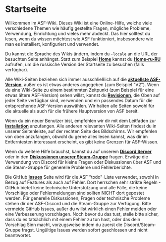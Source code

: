# Startseite

Willkommen im ASF-Wiki. Dieses Wiki ist eine Online-Hilfe, welche viele verschiedene Themen wie häufig gestellte Fragen, mögliche Probleme, Verwendung, Einrichtung und vieles mehr abdeckt. Das hier solltest du lesen, wenn du wissen möchtest wie ASF funktioniert, insbesondere wie man es installiert, konfiguriert und verwendet.

Du kannst die Sprache des Wikis ändern, indem du `-locale` an die URL der besuchten Seite anhängst. Statt zum Beispiel **[Home](https://github.com/JustArchiNET/ArchiSteamFarm/wiki/Home)** kannst du **[Home-ru-RU](https://github.com/JustArchiNET/ArchiSteamFarm/wiki/Home-ru-RU)** aufrufen, um die russische Version der Startseite zu besuchen (falls verfügbar).

Alle Wiki-Seiten beziehen sich immer ausschließlich auf die **[aktuellste ASF-Version](https://github.com/JustArchiNET/ArchiSteamFarm/releases)**, außer es ist etwas anderes angegeben (zum Beispiel "V2"). Wenn du eine Wiki-Seite zu einem bestimmten Zeitpunkt (zum Beispiel für eine etwas ältere ASF-Version) sehen willst, kannst du **[Revisionen](https://github.com/JustArchiNET/ArchiSteamFarm/wiki/_history)**, die Oben auf jeder Seite verfügbar sind, verwenden und ein passendes Datum für die entsprechende ASF-Version auswählen. Wir halten alle Seiten sowohl für die aktuelle als auch für die frühere Hauptversion von ASF bereit.

Wenn du ein neuer Benutzer bist, empfehlen wir dir mit dem Leitfaden zur **[Installation](https://github.com/JustArchiNET/ArchiSteamFarm/wiki/Setting-up-de-DE)** anzufangen. Alle anderen relevanten Wiki-Seiten findest du in unserer Seitenleiste, auf der rechten Seite des Bildschirms. Wir empfehlen von oben anzufangen, obwohl du gerne alles lesen kannst, was dir im Entferntesten interessant erscheint, es gibt keine Grenzen für ASF-Wissen.

Wenn du weitere Hilfe brauchst, kannst du auf unserem **[Discord Server](https://discord.gg/hSQgt8j)** oder in den **[Diskussionen unserer Steam-Gruppe](https://steamcommunity.com/groups/archiasf/discussions/1)** fragen. Erwäge die Verwendung von Discord für kleine Fragen oder Diskussionen über ASF und die Steam-Gruppe für generelle Probleme und Fehlerberichte.

Die GitHub **[Issues](https://github.com/JustArchiNET/ArchiSteamFarm/issues)** Seite wird für die ASF "todo"-Liste verwendet, sowohl in Bezug auf Features als auch auf Fehler. Dort herrschen sehr strikte Regeln - GitHub bietet keine technische Unterstützung und alle Fälle, die keine Vorschläge oder Fehlermeldungen sind sollten NICHT dort gepostet werden. Für generelle Diskussionen, Fragen oder technische Probleme stehen dir der ASF-Discord und die Steam-Gruppe zur Verfügung. Bitte vermeide GitHub Issues, außer du willst wirklich einen Fehler melden oder eine Verbesserung vorschlagen. Noch bevor du das tust, stelle bitte sicher, dass du es tatsächlich mit einem Fehler zu tun hast, oder das dein Vorschlag Sinn macht, vorzugsweise indem du zuerst die Discord/Steam-Gruppe fragst. Ungültige Issues werden sofort geschlossen und nicht beantwortet.
